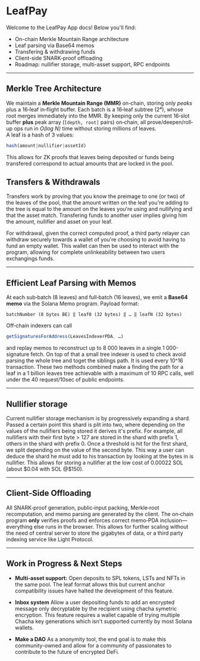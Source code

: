 
# LeafPay 

Welcome to the LeafPay App docs! Below you'll find:

- On-chain Merkle Mountain Range architecture  
- Leaf parsing via Base64 memos  
- Transfering & withdrawing funds
- Client-side SNARK‐proof offloading  
- Roadmap: nullifier storage, multi-asset support, RPC endpoints  

---

## Merkle Tree Architecture


We maintain a **Merkle Mountain Range (MMR)** on‐chain, storing only *peaks* plus a 16‐leaf in‐flight buffer. Each batch is a 16‐leaf subtree (2⁴), whose root merges immediately into the MMR. By keeping only the current 16‐slot buffer **plus** peak array (`[depth, root]` pairs) on‐chain, all prove/deepen/roll‐up ops run in _O(log N)_ time without storing millions of leaves.  
A leaf is a hash of 3 values:




``` js
hash(amount|nullifier|assetId)
```

This allows for ZK proofs that leaves being deposited or funds being transfered correspond to actual amounts that are locked in the pool.

## Transfers & Withdrawals
Transfers work by proving that you know the preimage to one (or two) of the leaves of the pool, that the amount written on the leaf you're adding to the tree is equal to the amount on the leaves you're using and nullifying and that the asset match. Transfering funds to another user implies giving him the amount, nullifier and asset on your leaf.  

For withdrawal, given the correct computed proof, a third party relayer can withdraw securely towards a wallet of you're choosing to avoid having to fund an empty wallet. This wallet can then be used to interact with the program, allowing for complete unlinkeability between two users exchangings funds.

---

## Efficient Leaf Parsing with Memos

At each sub‐batch (8 leaves) and full‐batch (16 leaves), we emit a **Base64 memo** via the Solana Memo program. Payload format:

```text
batchNumber (8 bytes BE) ‖ leaf0 (32 bytes) ‖ … ‖ leafN (32 bytes)
```

Off‐chain indexers can call

```js
getSignaturesForAddress(LeavesIndexerPDA, …)
```

and replay memos to reconstruct up to 8 000 leaves in a single 1 000-signature fetch. On top of that a small tree indexer is used to check avoid parsing the whole tree and toget the siblings path. It is used every 10^16 transaction. These two methods combined make a finding the path for a leaf in a 1 billion leaves tree achievable with a maximum of 10 RPC calls, well under the 40 request/10sec of public endpoints.

---
## Nullifier storage

Current nullifier storage mechanism is by progressively expanding a shard. Passed a certain point this shard is plit into two, where depending on the values of the nullifiers being stored it derives it's prefix. For example, all nullifiers with their first byte > 127 are stored in the shard with prefix 1, others in the shard with prefix 0. Once a threshold is hit for the first shard, we split depending on the value of the second byte. This way a user can deduce the shard he must add to his transaction by looking at the bytes in is nullifier. This allows for storing a nullifier at the low cost of 0.00022 SOL (about \$0.04 with SOL @$150).   


---

## Client‐Side Offloading


All SNARK‐proof generation, public‐input packing, Merkle‐root recomputation, and memo parsing are generated by the client. The on‐chain program **only** verifies proofs and enforces correct memo‐PDA inclusion—everything else runs in the browser. This allows for further scaling without the need of central server to store the gigabytes of data, or a third party indexing service like  Light Protocol.

---

## Work in Progress & Next Steps
* **Multi‐asset support:** Open deposits to SPL tokens, LSTs and NFTs in the same pool. The leaf format allows this but current anchor compatibility issues have halted the development of this feature.
* **Inbox system** Allow a user depositing funds to add an encrypted message only decryptable by the recipient using chacha symetric encryption. This feature requires a wallet capable of trying multiple Chacha key generations which isn't supported currently by most Solana wallets.

 * **Make a DAO** As a anonymity tool, the end goal is to make this community-owned and allow for a community of passionates to contribute to the future of encrypted DeFi.
